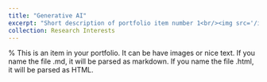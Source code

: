 ```yaml
---
title: "Generative AI"
excerpt: "Short description of portfolio item number 1<br/><img src='/images/500x300.png'>"
collection: Research Interests
---
```


% This is an item in your portfolio. It can be have images or nice text. If you name the file .md, it will be parsed as markdown. If you name the file .html, it will be parsed as HTML. 
